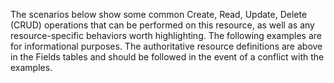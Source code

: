 The scenarios below show some common Create, Read, Update, Delete (CRUD) operations that can be performed on this resource, as well as any resource-specific behaviors worth highlighting. The following examples are for informational purposes.  The authoritative resource definitions are above in the Fields tables and should be followed in the event of a conflict with the examples.
